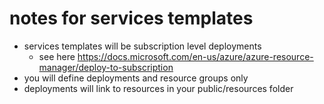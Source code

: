 # notes for services templates

- services templates will be subscription level deployments
    - see here https://docs.microsoft.com/en-us/azure/azure-resource-manager/deploy-to-subscription
- you will define deployments and resource groups only
- deployments will link to resources in your public/resources folder
